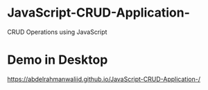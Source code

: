 # JavaScript-CRUD-Application-
CRUD Operations using JavaScript 
# Demo in Desktop
https://abdelrahmanwaliid.github.io/JavaScript-CRUD-Application-/
